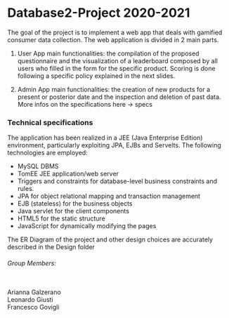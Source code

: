 # Database2-Project 2020-2021

The goal of the project is to implement a web app that deals with gamified consumer data collection.
The web application is divided in 2 main parts.

1) User App main functionalities: the compilation of the proposed questionnaire and the visualization of a leaderboard composed by all users who filled in the form for the specific product. Scoring is done following a specific policy explained in the next slides.

2) Admin App main functionalities: the creation of new products for a present or posterior date and the inspection and deletion of past data.
More infos on the specifications here -> specs

### Technical specifications
The application has been realized in a JEE (Java Enterprise Edition) environment, particularly exploiting JPA, EJBs and Servelts. The following technologies are employed:

- MySQL DBMS
- TomEE JEE application/web server
- Triggers and constraints for database-level business constraints and rules.
- JPA for object relational mapping and transaction management
- EJB (stateless) for the business objects
- Java servlet for the client components
- HTML5 for the static structure
- JavaScript for dynamically modifying the pages


The ER Diagram of the project and other design choices are accurately described in the Design folder

###### Group Members:
<br />
Arianna Galzerano 
<br />
Leonardo Giusti
<br />
Francesco Govigli
